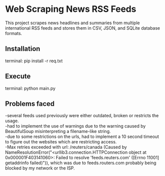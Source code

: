 # Web Scraping News RSS Feeds

This project scrapes news headlines and summaries from multiple international RSS feeds and stores them in CSV, JSON, and SQLite database formats.

## Installation 
terminal: 
pip install -r req.txt

## Execute
terminal:
python main.py

## Problems faced
-several feeds used previously were either outdated, broken or restricts the usage. <br/>
-had to implement the use of warnings due to the warning caused by BeautifulSoup misinterpreting a filename-like string.<br/>
-due to some restrictions on the urls, had to implement a 10 second timeout to figure out the websites which are restricting access.<br/>
-Max retries exceeded with url: /reuters/canada (Caused by NameResolutionError("<urllib3.connection.HTTPConnection object at 0x000001F403141060>: Failed to resolve 'feeds.reuters.com' ([Errno 11001] getaddrinfo failed)")), which was due to feeds.routers.com probably being blocked by my network or the ISP.<br/>

